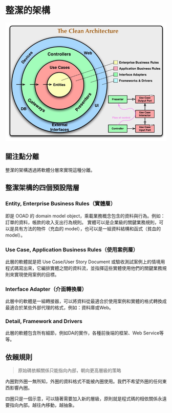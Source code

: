 # 整潔的架構
![clean_arch.jpg](/img/clean_arch.jpg)
## 關注點分離
整潔的架構透過將軟體分層來實現這種分離。
## 整潔架構的四個預設階層
### Entity, Enterprise Business Rules（實體層）
即是 OOAD 的 domain model object，乘載業務概念包含的資料與行為。例如：訂單的資料，帳款的收入支出行為規則。
實體可以是企業級的關鍵業務規則，可以是具有方法的物件（充血的 model），也可以是一組資料結構和函式（貧血的 model）。
### Use Case, Application Business Rules（使用案例層）
此層的軟體就是把 Use Case/User Story Document 或驗收測試案例上的情境用程式碼寫出來，它編排實體之間的資料流，並指揮這些實體使用他們的關鍵業務規則來實現使用案例的目標。
### Interface Adapter（介面轉換層）
此層中的軟體是一組轉接器，可以將資料從最適合於使用案例和實體的格式轉換成最適合於某些外部代理的格式，例如：資料庫或Web。
### Detail, Framework and Drivers
此層的軟體包含所有細節，例如DA的實作，各種前後端的框架、Web Service等等。
## 依賴規則
> 原始碼依賴關係只能指向內部，朝向更高層級的策略

內圈對外圈一無所知，外圈的資料格式不能被內圈使用。我們不希望外圈的任何東西影響內圈。

四圈只是一個示意，可以隨著需要加入新的層級，原則就是程式碼的相依關係永遠要指向內部。越往內移動，越抽象。
